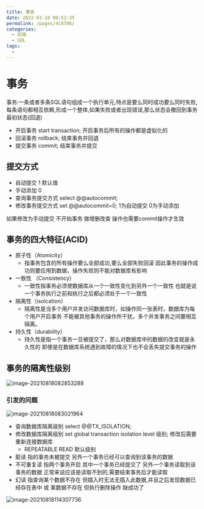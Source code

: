 ```yaml
---
title: 事务
date: 2022-03-18 00:52:35
permalink: /pages/4c8706/
categories:
  - 后端
  - SQL
tags:
  - 
---
```

# 事务

事务:一条或者多条SQL语句组成一个执行单元,特点是要么同时成功要么同时失败,每条语句都相互依赖,形成一个整体,如果失败或者出现错误,那么状态会撤回到事务最初状态(回退)

- 开启事务  start transaction;   开启事务后所有的操作都是虚拟化的
- 回滚事务 rollback;    结束事务并回退
- 提交事务 commit;     结束事务并提交



## 提交方式

- 自动提交    1   默认值
- 手动添加    0
- 查询事务提交方式  select @@autocommit;
- 修改事务提交方式 set @@autocommit=0;     1为自动提交   0为手动添加

如果修改为手动提交 不开始事务 做增删改查 操作也需要commit操作才生效



## 事务的四大特征(ACID)

- 原子性（Atomicity）
  - 指事务包含的所有操作要么全部成功,要么全部失败回滚
    因此事务的操作成功则要应用到数据，操作失败则不能对数据库有影响
- 一致性 （Consistency）
  - 一致性指事务必须使数据库从一个一致性变化到另外一个一致性
    也就是说一个事务执行之前和执行之后都必须处于一个一致性
- 隔离性（isolcation）
  - 隔离性是当多个用户并发访问数据库时，如操作同一张表时，数据库为每个用户开启事务
    不能被其他事务的操作所干扰，多个并发事务之间要相互隔离。
- 持久性（durability）
  - 持久性是指一个事务一旦被提交了，那么对数据库中的数据的改变就是永久性的
    即便是在数据库系统遇到故障的情况下也不会丢失提交事务的操作

## 事务的隔离性级别

![image-20210818082853288](https://gitee.com/Iekrwh/md-images/raw/master/images/image-20210818082853288.png)

 ### 引发的问题

![image-20210818083021964](https://gitee.com/Iekrwh/md-images/raw/master/images/image-20210818083021964.png)

- 查询数据库隔离级别  select @@TX_ISOLATION;
- 修改数据库隔离级别 set global transaction isolation level 级别;  修改后需要重新连接数据库
  - REPEATABLE READ  默认级别
- 脏读   指的事务未被提交 另外一个事务已经可以查询到该事务的数据
- 不可重复读   指两个事务开启 其中一个事务已经提交了 另外一个事务读取到该事务的数据  正常来说应该是读取不到的,需要结束事务后才能读取
- 幻读  指查询某个数据不存在 但插入时无法无插入此数据,并且之后发现数据已经存在表中   或 某数据不存在 但执行删除操作 缺成功了



![image-20210818114307736](https://gitee.com/Iekrwh/md-images/raw/master/images/image-20210818114307736.png)



